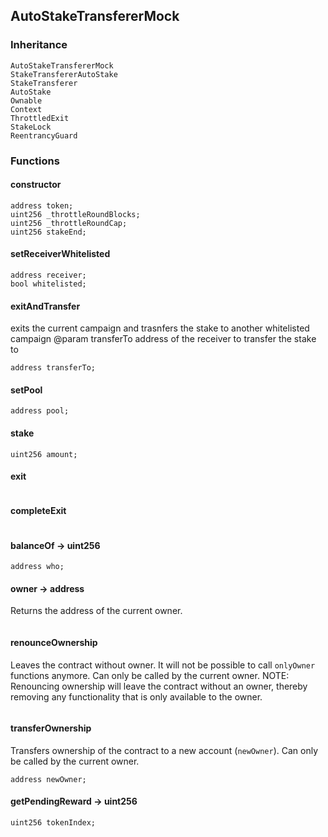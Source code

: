 ## AutoStakeTransfererMock





### Inheritance

```
AutoStakeTransfererMock
StakeTransfererAutoStake
StakeTransferer
AutoStake
Ownable
Context
ThrottledExit
StakeLock
ReentrancyGuard
```


### Functions

#### constructor





```Solidity
address token; 
uint256 _throttleRoundBlocks; 
uint256 _throttleRoundCap; 
uint256 stakeEnd; 
```
#### setReceiverWhitelisted





```Solidity
address receiver; 
bool whitelisted; 
```
#### exitAndTransfer



exits the current campaign and trasnfers the stake to another whitelisted campaign
		@param transferTo address of the receiver to transfer the stake to

```Solidity
address transferTo; 
```
#### setPool





```Solidity
address pool; 
```
#### stake





```Solidity
uint256 amount; 
```
#### exit





```Solidity
```
#### completeExit





```Solidity
```
#### balanceOf → uint256





```Solidity
address who; 
```
#### owner → address



Returns the address of the current owner.

```Solidity
```
#### renounceOwnership



Leaves the contract without owner. It will not be possible to call
`onlyOwner` functions anymore. Can only be called by the current owner.
NOTE: Renouncing ownership will leave the contract without an owner,
thereby removing any functionality that is only available to the owner.

```Solidity
```
#### transferOwnership



Transfers ownership of the contract to a new account (`newOwner`).
Can only be called by the current owner.

```Solidity
address newOwner; 
```
#### getPendingReward → uint256





```Solidity
uint256 tokenIndex; 
```


